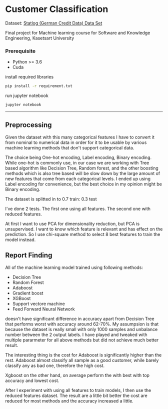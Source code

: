 # Customer Classification
Dataset: [Statlog (German Credit Data) Data Set](https://archive.ics.uci.edu/ml/datasets/statlog+(german+credit+data))

Final project for Machine learning course for Software and Knowledge Engineering, Kasetsart University

### Prerequisite
- Python >= 3.6
- Cuda

install required libraries
```sh
pip install -r requirement.txt
```
run jupyter notebook
```sh
jupyter notebook
```

-----

## Preprocessing

Given the dataset with this many categorical features I have to convert it from nominal to numerical data
in order for it to be usable by various machine learning methods that don't support categorical data.

The choice being One-hot encoding, Label encoding, Binary encoding.
While one-hot is commonly use, in our case we are working with Tree based algorithm like Decision Tree, 
Random forest, and the other boosting methods which is also tree based will be slow down by the large amount
of new features that come from each categorical levels. I ended up using Label encoding for convenience, 
but the best choice in my opinion might be Binary encoding.

The dataset is splitted in to 0.7 train: 0.3 test

I've done 2 tests. The first one using all features. The second one with reduced features.

At first I want to use PCA for dimensionality reduction, but PCA is unsupervised. I want to know which feature is relevant 
and has effect on the prediction. So I use chi-square method to select 8 best features to train the model instead.

## Report Finding

All of the machine learning model trained using following methods:
- Decision Tree
- Random Forest
- Adaboost
- Gradient boost
- XGBoost
- Support vectore machine
- Feed Forward Neural Network

doesn't have significant difference in accuracy apart from Decision Tree that performs worst with accuracy around 62-70%.
My assumpsion is that because the dataset is really small with only 1000 samples and unbalance number between the 2 output labels.
I have played and tweaked with multiple pararmeter for all above methods but did not achieve much better result.

The interesting thing is the cost for Adaboost is significantly higher than the rest.
Adaboost almost classify all sample as a good customer, while barely classify any as bad one, therefore the high cost.

Xgboost on the other hand, on average perform the with best with top accuracy and lowest cost.

After I experiment with using all features to train models, I then use the reduced features dataset.
The result are a little bit better the cost are reduced for most methods and the accuracy increased a little. 


